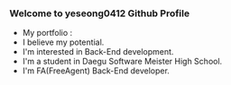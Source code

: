 ### Welcome to yeseong0412 Github Profile
- My portfolio : 
- I believe my potential.
- I'm interested in Back-End development.
- I'm a student in Daegu Software Meister High School.
- I'm FA(FreeAgent) Back-End developer.
